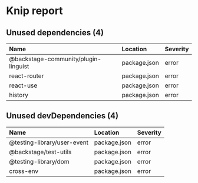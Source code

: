 # Knip report

## Unused dependencies (4)

| Name                                 | Location     | Severity |
| :----------------------------------- | :----------- | :------- |
| @backstage-community/plugin-linguist | package.json | error    |
| react-router                         | package.json | error    |
| react-use                            | package.json | error    |
| history                              | package.json | error    |

## Unused devDependencies (4)

| Name                        | Location     | Severity |
| :-------------------------- | :----------- | :------- |
| @testing-library/user-event | package.json | error    |
| @backstage/test-utils       | package.json | error    |
| @testing-library/dom        | package.json | error    |
| cross-env                   | package.json | error    |
